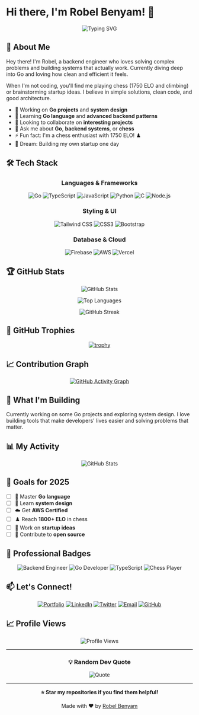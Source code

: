 # Hi there, I'm Robel Benyam! 👋

<div align="center">
  <img src="https://readme-typing-svg.herokuapp.com?font=Fira+Code&pause=1000&color=6366F1&center=true&vCenter=true&width=435&lines=Backend+Engineer;Go+%7C+TypeScript+%7C+Systems;Solving+Complex+Problems;Chess+Player+%281750+ELO%29" alt="Typing SVG" />
</div>

## 🚀 About Me

Hey there! I'm Robel, a backend engineer who loves solving complex problems and building systems that actually work. Currently diving deep into Go and loving how clean and efficient it feels.

When I'm not coding, you'll find me playing chess (1750 ELO and climbing) or brainstorming startup ideas. I believe in simple solutions, clean code, and good architecture.

- 🔭 Working on **Go projects** and **system design**
- 🌱 Learning **Go language** and **advanced backend patterns**
- 👯 Looking to collaborate on **interesting projects**
- 💬 Ask me about **Go**, **backend systems**, or **chess**
- ⚡ Fun fact: I'm a chess enthusiast with 1750 ELO! ♟️
- 🚀 Dream: Building my own startup one day

## 🛠️ Tech Stack

<div align="center">

### Languages & Frameworks
![Go](https://img.shields.io/badge/Go-00ADD8?style=for-the-badge&logo=go&logoColor=white)
![TypeScript](https://img.shields.io/badge/TypeScript-007ACC?style=for-the-badge&logo=typescript&logoColor=white)
![JavaScript](https://img.shields.io/badge/JavaScript-F7DF1E?style=for-the-badge&logo=javascript&logoColor=black)
![Python](https://img.shields.io/badge/Python-3776AB?style=for-the-badge&logo=python&logoColor=white)
![C](https://img.shields.io/badge/C-00599C?style=for-the-badge&logo=c&logoColor=white)
![Node.js](https://img.shields.io/badge/Node.js-43853D?style=for-the-badge&logo=node.js&logoColor=white)

### Styling & UI
![Tailwind CSS](https://img.shields.io/badge/Tailwind_CSS-38B2AC?style=for-the-badge&logo=tailwind-css&logoColor=white)
![CSS3](https://img.shields.io/badge/CSS3-1572B6?style=for-the-badge&logo=css3&logoColor=white)
![Bootstrap](https://img.shields.io/badge/Bootstrap-563D7C?style=for-the-badge&logo=bootstrap&logoColor=white)

### Database & Cloud
![Firebase](https://img.shields.io/badge/Firebase-039BE5?style=for-the-badge&logo=Firebase&logoColor=white)
![AWS](https://img.shields.io/badge/Amazon_AWS-FF9900?style=for-the-badge&logo=amazonaws&logoColor=white)
![Vercel](https://img.shields.io/badge/Vercel-000000?style=for-the-badge&logo=vercel&logoColor=white)


</div>

## 🏆 GitHub Stats

<div align="center">

![GitHub Stats](https://github-readme-stats.vercel.app/api?username=RobelBenyam&show_icons=true&theme=tokyonight&hide_border=true&count_private=true&include_all_commits=true)

![Top Languages](https://github-readme-stats.vercel.app/api/top-langs/?username=RobelBenyam&layout=compact&theme=tokyonight&hide_border=true&langs_count=8&exclude_repo=portfolio)

![GitHub Streak](https://github-readme-streak-stats.herokuapp.com/?user=RobelBenyam&theme=tokyonight&hide_border=true&stroke=0000&background=1A1B27)

</div>

## 🏅 GitHub Trophies

<div align="center">

[![trophy](https://github-profile-trophy.vercel.app/?username=RobelBenyam&theme=tokyonight&no-frame=true&no-bg=true&column=7)](https://github.com/ryo-ma/github-profile-trophy)

</div>

## 📈 Contribution Graph

<div align="center">

[![GitHub Activity Graph](https://github-readme-activity-graph.vercel.app/graph?username=RobelBenyam&theme=tokyonight&hide_border=true&custom_title=My%20Contribution%20Graph)](https://github.com/ashutosh00710/github-readme-activity-graph)

</div>

## 🚀 What I'm Building

Currently working on some Go projects and exploring system design. I love building tools that make developers' lives easier and solving problems that matter.

## 📊 My Activity

<div align="center">

![GitHub Stats](https://github-readme-stats.vercel.app/api?username=RobelBenyam&show_icons=true&theme=tokyonight&hide_border=true&count_private=true)

</div>

## 🎯 Goals for 2025

- [ ] 🐹 Master **Go language**
- [ ] 🧠 Learn **system design**
- [ ] ☁️ Get **AWS Certified**
- [ ] ♟️ Reach **1800+ ELO** in chess
- [ ] 🚀 Work on **startup ideas**
- [ ] 🌟 Contribute to **open source**

## 💼 Professional Badges

<div align="center">

![Backend Engineer](https://img.shields.io/badge/Backend_Engineer-Expert-61DAFB?style=for-the-badge&logo=server&logoColor=white)
![Go Developer](https://img.shields.io/badge/Go_Developer-Learning-00ADD8?style=for-the-badge&logo=go&logoColor=white)
![TypeScript](https://img.shields.io/badge/TypeScript_Developer-Expert-007ACC?style=for-the-badge&logo=typescript&logoColor=white)
![Chess Player](https://img.shields.io/badge/Chess_Player-1750_ELO-FF6B6B?style=for-the-badge&logo=chess&logoColor=white)

</div>

## 📫 Let's Connect!

<div align="center">

[![Portfolio](https://img.shields.io/badge/Portfolio-FF5722?style=for-the-badge&logo=todoist&logoColor=white)](https://your-portfolio-url.com)
[![LinkedIn](https://img.shields.io/badge/LinkedIn-0077B5?style=for-the-badge&logo=linkedin&logoColor=white)](https://linkedin.com/in/robel-benyam)
[![Twitter](https://img.shields.io/badge/Twitter-1DA1F2?style=for-the-badge&logo=twitter&logoColor=white)](https://twitter.com/your-handle)
[![Email](https://img.shields.io/badge/Email-D14836?style=for-the-badge&logo=gmail&logoColor=white)](mailto:robelbenyam7@gmail.com)
[![GitHub](https://img.shields.io/badge/GitHub-100000?style=for-the-badge&logo=github&logoColor=white)](https://github.com/RobelBenyam)

</div>

## 📈 Profile Views

<div align="center">

![Profile Views](https://komarev.com/ghpvc/?username=RobelBenyam&color=blueviolet&style=for-the-badge&label=Profile+Views)

</div>

---

<div align="center">

### 💡 Random Dev Quote

![Quote](https://quotes-github-readme.vercel.app/api?type=horizontal&theme=tokyonight)



</div>

---

<div align="center">

**⭐ Star my repositories if you find them helpful!**

Made with ❤️ by [Robel Benyam](https://github.com/RobelBenyam)

</div>
